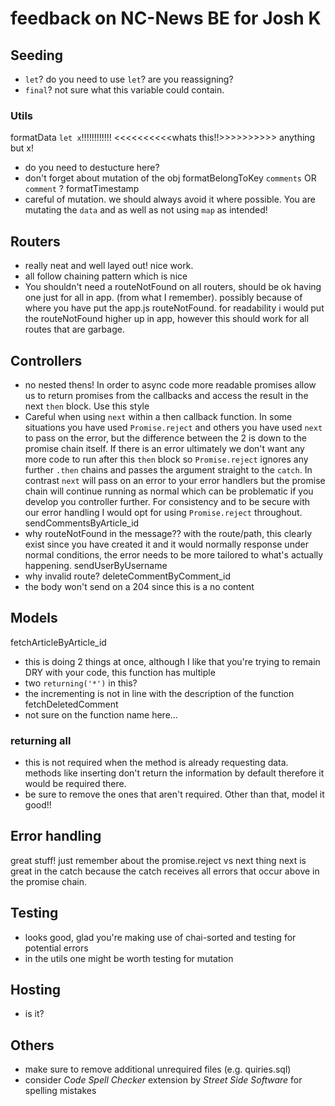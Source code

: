 # feedback on NC-News BE for Josh K

## Seeding

- `let`? do you need to use `let`? are you reassigning?
- `final`? not sure what this variable could contain.

### Utils

formatData
`let x`!!!!!!!!!!!! <<<<<<<<<<whats this!!>>>>>>>>>> anything but x!

- do you need to destucture here?
- don't forget about mutation of the obj
  formatBelongToKey
  `comments` OR `comment` ?
  formatTimestamp
- careful of mutation. we should always avoid it where possible. You are mutating the `data` and as well as not using `map` as intended!

## Routers

- really neat and well layed out! nice work.
- all follow chaining pattern which is nice
- You shouldn't need a routeNotFound on all routers, should be ok having one just for all in app. (from what I remember). possibly because of where you have put the app.js routeNotFound. for readability i would put the routeNotFound higher up in app, however this should work for all routes that are garbage.

## Controllers

- no nested thens! In order to async code more readable promises allow us to return promises from the callbacks and access the result in the next `then` block. Use this style
- Careful when using `next` within a then callback function. In some situations you have used `Promise.reject` and others you have used `next` to pass on the error, but the difference between the 2 is down to the promise chain itself. If there is an error ultimately we don't want any more code to run after this `then` block so `Promise.reject` ignores any further `.then` chains and passes the argument straight to the `catch`. In contrast `next` will pass on an error to your error handlers but the promise chain will continue running as normal which can be problematic if you develop you controller further. For consistency and to be secure with our error handling I would opt for using `Promise.reject` throughout.
  sendCommentsByArticle_id
- why routeNotFound in the message?? with the route/path, this clearly exist since you have created it and it would normally response under normal conditions, the error needs to be more tailored to what's actually happening.
  sendUserByUsername
- why invalid route?
  deleteCommentByComment_id
- the body won't send on a 204 since this is a no content

## Models

fetchArticleByArticle_id

- this is doing 2 things at once, although I like that you're trying to remain DRY with your code, this function has multiple
- two `returning('*')` in this?
- the incrementing is not in line with the description of the function
  fetchDeletedComment
- not sure on the function name here...

### returning all

- this is not required when the method is already requesting data. methods like inserting don't return the information by default therefore it would be required there.
- be sure to remove the ones that aren't required.
  Other than that, model it good!!

## Error handling

great stuff!
just remember about the promise.reject vs next thing
next is great in the catch because the catch receives all errors that occur above in the promise chain.

## Testing

- looks good, glad you're making use of chai-sorted and testing for potential errors
- in the utils one might be worth testing for mutation

## Hosting

- is it?

## Others

- make sure to remove additional unrequired files (e.g. quiries.sql)
- consider _Code Spell Checker_ extension by _Street Side Software_ for spelling mistakes
